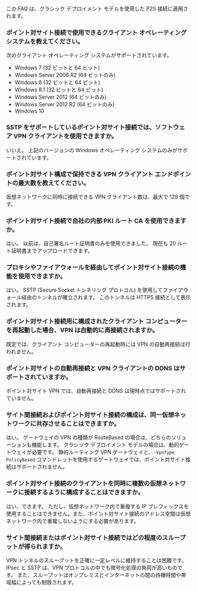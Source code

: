 この FAQ は、クラシック デプロイメント モデルを使用した P2S 接続に適用されます。

### <a name="what-client-operating-systems-can-i-use-with-point-to-site"></a>ポイント対サイト接続で使用できるクライアント オペレーティング システムを教えてください。

次のクライアント オペレーティング システムがサポートされています。

* Windows 7 (32 ビットと 64 ビット)
* Windows Server 2008 R2 (64 ビットのみ)
* Windows 8 (32 ビットと 64 ビット)
* Windows 8.1 (32 ビットと 64 ビット)
* Windows Server 2012 (64 ビットのみ)
* Windows Server 2012 R2 (64 ビットのみ)
* Windows 10

### <a name="can-i-use-any-software-vpn-client-for-point-to-site-that-supports-sstp"></a>SSTP をサポートしているポイント対サイト接続では、ソフトウェア VPN クライアントを使用できますか。


いいえ。 上記のバージョンの Windows オペレーティング システムのみがサポートされています。

### <a name="how-many-vpn-client-endpoints-can-i-have-in-my-point-to-site-configuration"></a>ポイント対サイト構成で保持できる VPN クライアント エンドポイントの最大数を教えてください。

仮想ネットワークに同時に接続できる VPN クライアント数は、最大で 128 個です。

### <a name="can-i-use-my-own-internal-pki-root-ca-for-point-to-site-connectivity"></a>ポイント対サイト接続で自社の内部 PKI ルート CA を使用できますか。

はい。 以前は、自己署名ルート証明書のみを使用できました。 現在も 20 ルート証明書までアップロードできます。

### <a name="can-i-traverse-proxies-and-firewalls-using-point-to-site-capability"></a>プロキシやファイアウォールを経由してポイント対サイト接続の機能を使用できますか。

はい。 SSTP (Secure Socket トンネリング プロトコル) を使用してファイアウォール経由のトンネルが確立されます。 このトンネルは HTTPS 接続として表示されます。

### <a name="if-i-restart-a-client-computer-configured-for-point-to-site-will-the-vpn-automatically-reconnect"></a>ポイント対サイト接続用に構成されたクライアント コンピューターを再起動した場合、VPN は自動的に再接続されますか。

既定では、クライアント コンピューターの再起動時には VPN の自動再接続は行われません。

### <a name="does-point-to-site-support-auto-reconnect-and-ddns-on-the-vpn-clients"></a>ポイント対サイトの自動再接続と VPN クライアントの DDNS はサポートされていますか。

ポイント対サイト VPN では、自動再接続と DDNS は現時点ではサポートされていません。

### <a name="can-i-have-site-to-site-and-point-to-site-configurations-coexist-for-the-same-virtual-network"></a>サイト間接続およびポイント対サイト接続の構成は、同一仮想ネットワークに共存させることはできますか。

はい。 ゲートウェイの VPN の種類が RouteBased の場合は、どちらのソリューションも機能します。 クラシック デプロイメント モデルの場合は、動的ゲートウェイが必要です。 静的ルーティング VPN ゲートウェイと、`-VpnType PolicyBased` コマンドレットを使用するゲートウェイでは、ポイント対サイト接続はサポートされません。

### <a name="can-i-configure-a-point-to-site-client-to-connect-to-multiple-virtual-networks-at-the-same-time"></a>ポイント対サイト接続のクライアントを同時に複数の仮想ネットワークに接続するように構成することはできますか。

はい、できます。 ただし、仮想ネットワーク内で重複する IP プレフィックスを使用することはできません。また、ポイント対サイト接続のアドレス空間は仮想ネットワーク内で重複しないようにする必要があります。

### <a name="how-much-throughput-can-i-expect-through-site-to-site-or-point-to-site-connections"></a>サイト間接続またはポイント対サイト接続ではどの程度のスループットが得られますか。

VPN トンネルのスループットを正確に一定レベルに維持することは困難です。 IPsec と SSTP は、VPN プロトコルの中でも暗号化処理の負荷が高いものです。 また、スループットはオンプレミスとインターネットの間の待機時間や帯域幅によっても制限されます。
